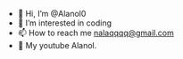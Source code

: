 - 👋 Hi, I’m @Alanol0
- 👀 I’m interested in coding
- 📫 How to reach me nalaqqqq@gmail.com
- 🔴 My youtube Alanol.

<!---
Alanol0/Alanol0 is a ✨ special ✨ repository because its `README.md` (this file) appears on your GitHub profile.
You can click the Preview link to take a look at your changes.
--->
